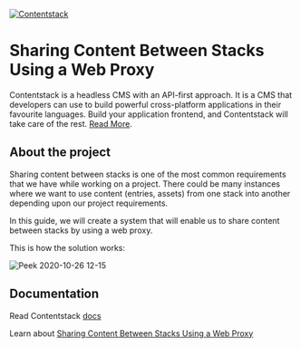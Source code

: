 [![Contentstack](https://www.contentstack.com/docs/static/images/contentstack.png)](https://www.contentstack.com/)

#  Sharing Content Between Stacks Using a Web Proxy 

Contentstack is a headless CMS with an API-first approach. It is a CMS that developers can use to build powerful cross-platform applications in their favourite languages. Build your application frontend, and Contentstack will take care of the rest. [Read More](https://www.contentstack.com/).

## About the project

Sharing content between stacks is one of the most common requirements that we have while working on a project. There could be many instances where we want to use content (entries, assets) from one stack into another depending upon our project requirements.

In this guide, we will create a system that will enable us to share content between stacks by using a web proxy.

This is how the solution works:

![Peek 2020-10-26 12-15](https://user-images.githubusercontent.com/29656920/97141583-ffd1e600-1784-11eb-97cf-b4a12cecdec8.gif)

## Documentation

Read Contentstack [docs](https://www.contentstack.com/docs/)

Learn about [Sharing Content Between Stacks Using a Web Proxy]()
